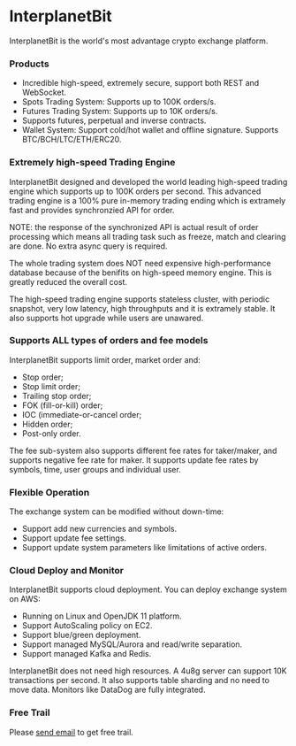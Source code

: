 # InterplanetBit

InterplanetBit is the world's most advantage crypto exchange platform.

### Products

- Incredible high-speed, extremely secure, support both REST and WebSocket.
- Spots Trading System: Supports up to 100K orders/s.
- Futures Trading System: Supports up to 10K orders/s.
- Supports futures, perpetual and inverse contracts.
- Wallet System: Support cold/hot wallet and offline signature. Supports BTC/BCH/LTC/ETH/ERC20.

### Extremely high-speed Trading Engine

InterplanetBit designed and developed the world leading high-speed trading engine which supports up to 100K orders per second. This advanced trading engine is a 100% pure in-memory trading ending which is extramely fast and provides synchronzied API for order.

NOTE: the response of the synchronized API is actual result of order processing which means all trading task such as freeze, match and clearing are done. No extra async query is required.

The whole trading system does NOT need expensive high-performance database because of the benifits on high-speed memory engine. This is greatly reduced the overall cost.

The high-speed trading engine supports stateless cluster, with periodic snapshot, very low latency, high throughputs and it is extramely stable. It also supports hot upgrade while users are unawared.

### Supports ALL types of orders and fee models

InterplanetBit supports limit order, market order and:

- Stop order;
- Stop limit order;
- Trailing stop order;
- FOK (fill-or-kill) order;
- IOC (immediate-or-cancel order;
- Hidden order;
- Post-only order.

The fee sub-system also supports different fee rates for taker/maker, and supports negative fee rate for maker. It supports update fee rates by symbols, time, user groups and individual user.

### Flexible Operation

The exchange system can be modified without down-time:

- Support add new currencies and symbols.
- Support update fee settings.
- Support update system parameters like limitations of active orders.

### Cloud Deploy and Monitor

InterplanetBit supports cloud deployment. You can deploy exchange system on AWS:

- Running on Linux and OpenJDK 11 platform.
- Support AutoScaling policy on EC2.
- Support blue/green deployment.
- Support managed MySQL/Aurora and read/write separation.
- Support managed Kafka and Redis.

InterplanetBit does not need high resources. A 4u8g server can support 10K transactions per second. It also supports table sharding and no need to move data. Monitors like DataDog are fully integrated.

### Free Trail

Please [send email](mailto:interplanetbit@gmail.com?subject=Apply%20Free%20Trail) to get free trail.
